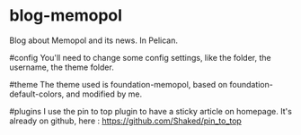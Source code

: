 # blog-memopol
Blog about Memopol and its news. In Pelican.

#config
You'll need to change some config settings, like the folder, the username, the theme folder.

#theme
The theme used is foundation-memopol, based on foundation-default-colors, and modified by me.

#plugins
I use the pin to top plugin to have a sticky article on homepage.
It's already on github, here : https://github.com/Shaked/pin_to_top
